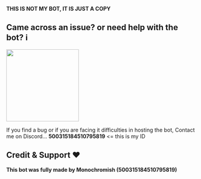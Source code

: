 **THIS IS NOT MY BOT, IT IS JUST A COPY**

## Came across an issue? or need help with the bot? ℹ️

[<img src="https://open.autocode.com/static/images/open.svg?" width="192">](https://open.autocode.com/)


If you find a bug or if you are facing it difficulties in hosting the bot, Contact me on Discord... **500315184510795819** <= this is my ID

## Credit & Support ❤️

**This bot was fully made by Monochromish (500315184510795819)**
